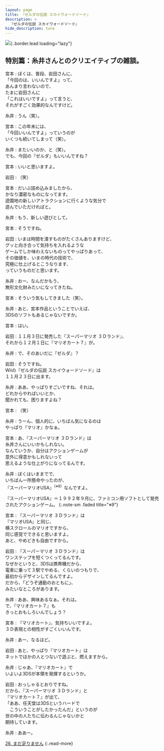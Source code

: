 ```yaml
---
layout: page
title: 『ゼルダの伝説 スカイウォードソード』
description: >
  『ゼルダの伝説 スカイウォードソード』
hide_description: ture
---
```


![](/others/interviews/jp/wii/souj/sp/img/mainvisual25.jpg){:.border.lead loading="lazy"}

## 特別篇：糸井さんとのクリエイティブの雑談。

宮本
: ぼくは、普段、岩田さんに、<br>「今回のは、いいんですよ」って、<br>あんまり言わないので、<br>たまに岩田さんに<br>「これはいいですよ」って言うと、<br>それがすごく効果的なんですけど。

糸井
: うん（笑）。

宮本
: この年末には、<br>「今回いいんですよ」っていうのが<br>いくつも続いてしまって（笑）。

糸井
: またいいのか、と（笑）。<br>でも、今回の『ゼルダ』もいいんですね？

宮本
: いいと思いますよ。

岩田
: （笑）

宮本
: だいぶ詰め込みましたから、<br>かなり濃密なものになってます。<br>遊園地の新しいアトラクションに行くような気分で<br>遊んでいただければと。

糸井
: もう、新しい遊びとして。

宮本
: そうですね。

岩田
: いまは時間を潰すものがたくさんありますけど、<br>グッと向き合って気持ちを入れるような<br>ゲームでしか味わえないものってやっぱりあって、<br>その価値を、いまの時代の技術で、<br>究極に仕上げるとこうなります、<br>っていうものだと思います。

糸井
: おー、なんだかもう、<br>無形文化財みたいになってきたね。

宮本
: そういう気もしてきました（笑）。

糸井
: あと、宮本作品ということでいえば、<br>3DSのソフトもあるじゃないですか。

宮本
: はい。

岩田
: １１月３日に発売した『スーパーマリオ ３Ｄランド』、<br>それから１２月１日に『マリオカート７』が。

糸井
: で、そのあいだに『ゼルダ』？

岩田
: そうですね。<br>Wiiの『ゼルダの伝説 スカイウォードソード』は<br>１１月２３日に出ます。

糸井
: ああ、やっぱりすごいですね、それは。<br>どれからやればいいとか、<br>聞かれても、困りますよね？

宮本
: （笑）

糸井
: うーん、個人的に、いちばん気になるのは<br>やっぱり『マリオ』かなぁ。

宮本
: あ、『スーパーマリオ ３Ｄランド』は<br>糸井さんにいいかもしれない。<br>なんていうか、自分はアクションゲームが<br>意外に得意かもしれないって<br>思えるような仕上がりになってるんです。

糸井
: ぼくはいままでで、<br>いちばん一所懸命やったのが、<br>『スーパーマリオUSA』<sup>（※9）</sup>なんですよ。

『スーパーマリオUSA』＝１９９２年９月に、ファミコン用ソフトとして発売されたアクションゲーム。
{:.note-sm .faded title="※9"}

宮本
: 『スーパーマリオ ３Ｄランド』は<br>『マリオUSA』と同じ、<br>横スクロールのマリオですから、<br>同じ感覚でできると思いますよ。<br>あと、やめどきも自由ですから。

岩田
: 『スーパーマリオ ３Ｄランド』は<br>ワンステップを短くつくってるんです。<br>なぜかというと、3DSは携帯機だから、<br>電車に乗って３駅でやめる、くらいのつもりで、<br>最初からデザインしてるんですよ。<br>だから、「どうぞ通勤のおともに」、<br>みたいなところがあります。

糸井
: ああ、興味あるなぁ。それは。<br>で、『マリオカート７』も<br>きっとおもしろいんでしょう？

宮本
: 『マリオカート』、気持ちいいですよ。<br>３Ｄ表現との相性がすごくいいんです。

糸井
: あー、なるほど。

岩田
: あと、やっぱり『マリオカート』は<br>ネットでほかの人とつないで遊ぶと、燃えますから。

糸井
: じゃあ、『マリオカート』で<br>いよいよ3DSが本領を発揮するというか。

岩田
: おっしゃるとおりですね。<br>だから、『スーパーマリオ ３Ｄランド』と<br>『マリオカート７』が出て、<br>「ああ、任天堂は3DSというハードで<br>　こういうことがしたかったんだ」というのが<br>世の中の人たちに伝わるんじゃないかと<br>期待しています。

糸井
: ああー。

[26. まだ足りません](26.md)
{:.read-more}

